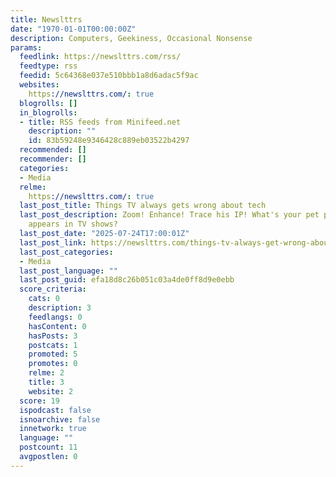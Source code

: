 ```yaml
---
title: Newslttrs
date: "1970-01-01T00:00:00Z"
description: Computers, Geekiness, Occasional Nonsense
params:
  feedlink: https://newslttrs.com/rss/
  feedtype: rss
  feedid: 5c64368e037e510bbb1a8d6adac5f9ac
  websites:
    https://newslttrs.com/: true
  blogrolls: []
  in_blogrolls:
  - title: RSS feeds from Minifeed.net
    description: ""
    id: 83b59248e9346428c889eb03522b4297
  recommended: []
  recommender: []
  categories:
  - Media
  relme:
    https://newslttrs.com/: true
  last_post_title: Things TV always gets wrong about tech
  last_post_description: Zoom! Enhance! Trace his IP! What's your pet peeve when technology
    appears in TV shows?
  last_post_date: "2025-07-24T17:00:01Z"
  last_post_link: https://newslttrs.com/things-tv-always-get-wrong-about-tech/
  last_post_categories:
  - Media
  last_post_language: ""
  last_post_guid: efa18d8c26b051c03a4de0ff8d9e0ebb
  score_criteria:
    cats: 0
    description: 3
    feedlangs: 0
    hasContent: 0
    hasPosts: 3
    postcats: 1
    promoted: 5
    promotes: 0
    relme: 2
    title: 3
    website: 2
  score: 19
  ispodcast: false
  isnoarchive: false
  innetwork: true
  language: ""
  postcount: 11
  avgpostlen: 0
---
```

